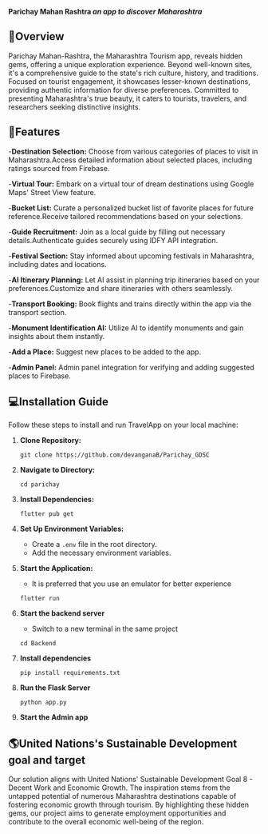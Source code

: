 **Parichay Mahan Rashtra _an app to discover Maharashtra_**

## :iphone:Overview
Parichay Mahan-Rashtra, the Maharashtra Tourism app, reveals hidden gems, offering a unique exploration experience. Beyond well-known sites, it's a comprehensive guide to the state's rich culture, history, and traditions. Focused on tourist engagement, it showcases lesser-known destinations, providing authentic information for diverse preferences. Committed to presenting Maharashtra's true beauty, it caters to tourists, travelers, and researchers seeking distinctive insights.

## :rocket:Features
-**Destination Selection:** Choose from various categories of places to visit in Maharashtra.Access detailed information about selected places, including ratings sourced from Firebase.

-**Virtual Tour:** Embark on a virtual tour of dream destinations using Google Maps' Street View feature.

-**Bucket List:** Curate a personalized bucket list of favorite places for future reference.Receive tailored recommendations based on your selections.

-**Guide Recruitment:** Join as a local guide by filling out necessary details.Authenticate guides securely using IDFY API integration.

-**Festival Section:** Stay informed about upcoming festivals in Maharashtra, including dates and locations.

-**AI Itinerary Planning:** Let AI assist in planning trip itineraries based on your preferences.Customize and share itineraries with others seamlessly.

-**Transport Booking:** Book flights and trains directly within the app via the transport section.

-**Monument Identification AI:** Utilize AI to identify monuments and gain insights about them instantly.

-**Add a Place:** Suggest new places to be added to the app.

-**Admin Panel:** Admin panel integration for verifying and adding suggested places to Firebase.

## :computer:Installation Guide
Follow these steps to install and run TravelApp on your local machine:

1. **Clone Repository:**
   ```
   git clone https://github.com/devanganaB/Parichay_GDSC
   ```

2. **Navigate to Directory:**
   ```
   cd parichay
   ```

3. **Install Dependencies:**
   ```
   flutter pub get
   ```

4. **Set Up Environment Variables:**
   - Create a `.env` file in the root directory.
   - Add the necessary environment variables.

5. **Start the Application:**
   - It is preferred that you use an emulator for better experience
   ```
   flutter run
   ```

7. **Start the backend server**
   - Switch to a new terminal in the same project
   ```
   cd Backend
   ```
8. **Install dependencies**
   ```
   pip install requirements.txt
   ```
9. **Run the Flask Server**
   ```
   python app.py
   ```
10. **Start the Admin app**

##  :earth_americas:United Nations's Sustainable Development goal and target
Our solution aligns with United Nations' Sustainable Development Goal 8 - Decent Work and Economic Growth. The inspiration stems from the untapped potential of numerous Maharashtra destinations capable of fostering economic growth through tourism. By highlighting these hidden gems, our project aims to generate employment opportunities and contribute to the overall economic well-being of the region.



